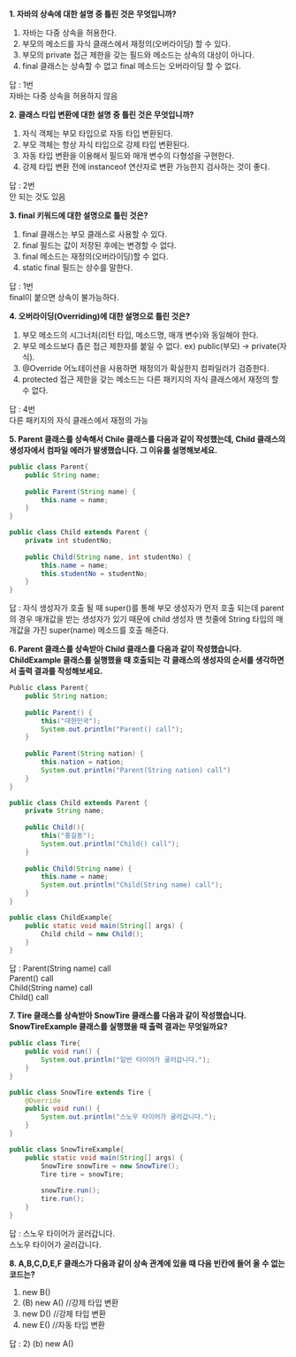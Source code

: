 **1. 자바의 상속에 대한 설명 중 틀린 것은 무엇입니까?** <br>
1) 자바는 다중 상속을 허용한다.<br>
2) 부모의 메소드를 자식 클래스에서 재정의(오버라이딩) 할 수 있다.<br>
3) 부모의 private 접근 제한을 갖는 필드와 메소드는 상속의 대상이 아니다.<br>
4) final 클래스는 상속할 수 없고 final 메소드는 오버라이딩 할 수 없다.<br>

답 : 1번<br>
자바는 다중 상속을 허용하지 않음<br>

**2. 클래스 타입 변환에 대한 설명 중 틀린 것은 무엇입니까?** <br>
1) 자식 객체는 부모 타입으로 자동 타입 변환된다.<br>
2) 부모 객체는 항상 자식 타입으로 강제 타입 변환된다.<br>
3) 자동 타입 변환을 이용해서 필드와 매개 변수의 다형성을 구현한다.<br>
4) 강제 타입 변환 전에 instanceof 연산자로 변환 가능한지 검사하는 것이 좋다.<br>

답 : 2번<br>
안 되는 것도 있음<br>

**3. final 키워드에 대한 설명으로 틀린 것은?** <br>
1) final 클래스는 부모 클래스로 사용할 수 있다.<br>
2) final 필드는 값이 저장된 후에는 변경할 수 없다.<br>
3) final 메소드는 재정의(오버라이딩)할 수 없다.<br>
4) static final 필드는 상수를 말한다.<br>

답 : 1번<br>
final이 붙으면 상속이 불가능하다.<br>

**4. 오버라이딩(Overriding)에 대한 설명으로 틀린 것은?** <br>
1) 부모 메소드의 시그너처(리턴 타입, 메소드명, 매개 변수)와 동일해야 한다.<br>
2) 부모 메소드보다 좁은 접근 제한자를 붙일 수 없다. ex) public(부모) -> private(자식).<br>
3) @Override 어노테이션을 사용하면 재정의가 확실한지 컴파일러가 검증한다.<br>
4) protected 접근 제한을 갖는 메소드는 다른 패키지의 자식 클래스에서 재정의 할 수 없다.<br>

답 : 4번<br>
다른 패키지의 자식 클래스에서 재정의 가능<br>

**5. Parent 클래스를 상속해서 Chile 클래스를 다음과 같이 작성했는데, Child 클래스의 생성자에서 컴파일 에러가 발생했습니다. 그 이유를 설명해보세요.** <br>

```java
public class Parent{
	public String name;
	
	public Parent(String name) {
		this.name = name;
	}
}
```

```java
public class Child extends Parent {
	private int studentNo;
	
	public Child(String name, int studentNo) {
		this.name = name;
		this.studentNo = studentNo;
	}
}
```

답 : 자식 생성자가 호출 될 때 super()를 통해 부모 생성자가 먼저 호출 되는데 parent의 경우 매개값을 받는 생성자가 있기 때문에 child 생성자 맨 첫줄에 String 타입의 매개값을 가진 super(name) 메소드를 호출 해준다.<br>


**6. Parent 클래스를 상속받아 Child 클래스를 다음과 같이 작성했습니다. ChildExample 클래스를 실행했을 때 호출되는 각 클래스의 생성자의 순서를 생각하면서 출력 결과를 작성해보세요.** <br>

```java
Public class Parent{
	public String nation;
	
	public Parent() {
		this("대한민국");
		System.out.println("Parent() call");
	}
	
	public Parent(String nation) {
		this.nation = nation;
		System.out.println("Parent(String nation) call")
	}
}
```

```java
public class Child extends Parent {
	private String name;
	
	public Child(){
		this("홍길동");
		System.out.println("Child() call");
	}
	
	public Child(String name) {
		this.name = name;
		System.out.println("Child(String name) call");
	}
}
```

```java
public class ChildExample{
	public static void main(String[] args) {
		Child child = new Child();
	}
}
```

답 : Parent(String name) call <br>
Parent() call <br>
Child(String name) call<br>
Child() call <br>

**7. Tire 클래스를 상속받아 SnowTire 클래스를 다음과 같이 작성했습니다. SnowTireExample 클래스를 실행했을 때 출력 결과는 무엇일까요?** <br>

```java
public class Tire{
	public void run() {
		System.out.println("일반 타이어가 굴러갑니다.");
	}
}
```

```java
public class SnowTire extends Tire {
	@Override
	public void run() {
		System.out.println("스노우 타이어가 굴러갑니다.");
	}
}
```

```java
public class SnowTireExample{
	public static void main(String[] args) {
		SnowTire snowTire = new SnowTire();
		Tire tire = snowTire;
		
		snowTire.run();
		tire.run();
	}
}
```

답 : 스노우 타이어가 굴러갑니다.<br>
스노우 타이어가 굴러갑니다.

**8. A,B,C,D,E,F 클래스가 다음과 같이 상속 관계에 있을 때 다음 빈칸에 들어 올 수 없는 코드는?** <br>
1) new B() <br>
2) (B) new A() //강제 타입 변환 <br>
3) new D() //강제 타입 변환 <br>
4) new E() //자동 타입 변환 <br>

답 : 2) (b) new A()